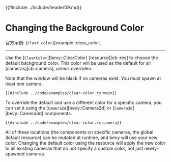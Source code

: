 {{#include ../include/header09.md}}

# Changing the Background Color

官方示例:
[`clear_color`][example::clear_color].

---

Use the [`ClearColor`][bevy::ClearColor] [resource][cb::res] to choose the
default background color. This color will be used as the default for all
[cameras][cb::camera], unless overriden.

Note that the window will be black if no cameras exist. You must spawn at
least one camera.

```rust,no_run,noplayground
{{#include ../code/examples/clear-color.rs:main}}
```

To override the default and use a different color for a specific
camera, you can set it using the [`Camera2d`][bevy::Camera2d] or
[`Camera3d`][bevy::Camera3d] components.

```rust,no_run,noplayground
{{#include ../code/examples/clear-color.rs:camera}}
```

All of these locations (the components on specific cameras, the global
default resource) can be mutated at runtime, and bevy will use your new color.
Changing the default color using the resource will apply the new color to all
existing cameras that do not specify a custom color, not just newly-spawned
cameras.
